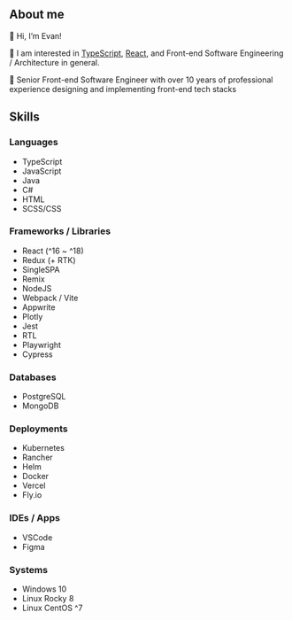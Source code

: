 ## About me

👋 Hi, I’m Evan!

👀 I am interested in [TypeScript](typescriptlang.org/), [React](https://reactjs.org/), and Front-end Software Engineering / Architecture in general.

🏅 Senior Front-end Software Engineer with over 10 years of professional experience designing and implementing front-end tech stacks

## Skills

### Languages
- TypeScript
- JavaScript
- Java
- C#
- HTML
- SCSS/CSS
### Frameworks / Libraries
- React (^16 ~ ^18)
- Redux (+ RTK)
- SingleSPA
- Remix
- NodeJS
- Webpack / Vite
- Appwrite
- Plotly
- Jest
- RTL
- Playwright
- Cypress
### Databases
- PostgreSQL
- MongoDB
### Deployments
- Kubernetes
- Rancher
- Helm
- Docker
- Vercel
- Fly.io
### IDEs / Apps
- VSCode
- Figma
### Systems
- Windows 10
- Linux Rocky 8
- Linux CentOS ^7

<!---
evjero/evjero is a ✨ special ✨ repository because its `README.md` (this file) appears on your GitHub profile.
You can click the Preview link to take a look at your changes.
--->
